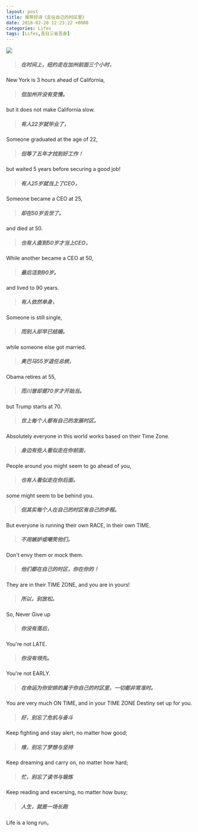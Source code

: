 ```yaml
---
layout: post
title: 推荐好诗《走在自己的时区里》
date: 2018-02-28 12:23:22 +0800
categories: Lifes
tags: [Lifes,吾日三省吾身]
---
```



![](https://i.postimg.cc/XqwcvgQn/bg-01.jpg)

> ##### 在时间上，纽约走在加州前面三个小时，

New York is 3 hours ahead of California,

> ##### 但加州并没有变慢。

but it does not make California slow.
 
> ##### 有人22岁就毕业了，

Someone graduated at the age of 22,
 
> ##### 但等了五年才找到好工作！

but waited 5 years before securing a good job!
 
> ##### 有人25岁就当上了CEO，

Someone became a CEO at 25,
 

> ##### 却在50岁去世了。

and died at 50.
 
> ##### 也有人直到50岁才当上CEO，

While another became a CEO at 50,
 
> ##### 最后活到90岁。

and lived to 90 years.
 
> ##### 有人依然单身，

Someone is still single,
 
> ##### 而别人却早已结婚。

while someone else got married.
 
> ##### 奥巴马55岁退任总统，

Obama retires at 55,
 
> ##### 而川普却是70岁才开始当。

but Trump starts at 70.
 
> ##### 世上每个人都有自己的发展时区。

Absolutely everyone in this world works based on their Time Zone.
 
> ##### 身边有些人看似走在你前面，

People around you might seem to go ahead of you,
 
> ##### 也有人看似走在你后面。

some might seem to be behind you.
 
> ##### 但其实每个人在自己的时区有自己的步程。

But everyone is running their own RACE, in their own TIME.
 
> ##### 不用嫉妒或嘲笑他们。

Don't envy them or mock them.
 
> ##### 他们都在自己的时区，你在你的！

They are in their TIME ZONE, and you are in yours!
 
> ##### 所以，别放松。

 So, Never Give up
 
> ##### 你没有落后，

You're not LATE.
 
> ##### 你没有领先。

You're not EARLY.
 
> ##### 在命运为你安排的属于你自己的时区里，一切都非常准时。

You are very much ON TIME, and in your TIME ZONE Destiny set up for you.
 
> ##### 好，别忘了危机与奋斗

Keep fighting and stay alert, no matter how good;

> ##### 难，别忘了梦想与坚持

Keep dreaming and carry on, no matter how hard;
 
> ##### 忙，别忘了读书与锻炼

Keep reading and excersing, no matter how busy;
 
> ##### 人生，就是一场长跑

Life is a long run。
